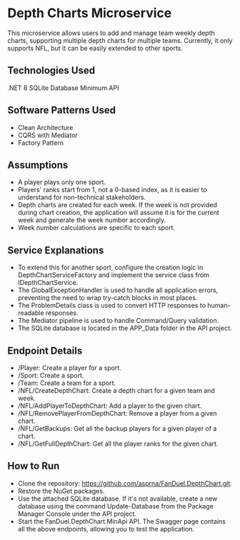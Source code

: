 # Depth Charts Microservice
This microservice allows users to add and manage team weekly depth charts, supporting multiple depth charts for multiple teams. Currently, it only supports NFL, but it can be easily extended to other sports.

## Technologies Used
.NET 8
SQLite Database
Minimum API

## Software Patterns Used
* Clean Architecture
* CQRS with Mediator
* Factory Pattern

## Assumptions
* A player plays only one sport.
* Players' ranks start from 1, not a 0-based index, as it is easier to understand for non-technical stakeholders.
* Depth charts are created for each week. If the week is not provided during chart creation, the application will assume it is for the current week and generate the week number accordingly.
* Week number calculations are specific to each sport.

## Service Explanations
* To extend this for another sport, configure the creation logic in DepthChartServiceFactory and implement the service class from IDepthChartService.
* The GlobalExceptionHandler is used to handle all application errors, preventing the need to wrap try-catch blocks in most places.
* The ProblemDetails class is used to convert HTTP responses to human-readable responses.
* The Mediator pipeline is used to handle Command/Query validation.
* The SQLite database is located in the APP_Data folder in the API project.

## Endpoint Details
* /Player: Create a player for a sport.
* /Sport: Create a sport.
* /Team: Create a team for a sport.
* /NFL/CreateDepthChart: Create a depth chart for a given team and week.
* /NFL/AddPlayerToDepthChart: Add a player to the given chart.
* /NFL/RemovePlayerFromDepthChart: Remove a player from a given chart.
* /NFL/GetBackups: Get all the backup players for a given player of a chart.
* /NFL/GetFullDepthChart: Get all the player ranks for the given chart.

## How to Run
* Clone the repository: https://github.com/asprna/FanDuel.DepthChart.git.
* Restore the NuGet packages.
* Use the attached SQLite database. If it's not available, create a new database using the command Update-Database from the Package Manager Console under the API project.
* Start the FanDuel.DepthChart.MinApi API. The Swagger page contains all the above endpoints, allowing you to test the application.
